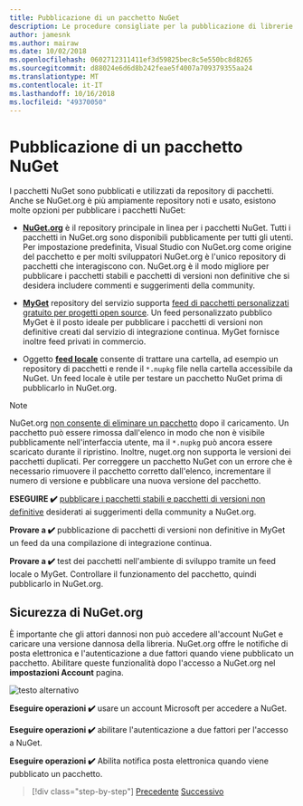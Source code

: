 ```yaml
---
title: Pubblicazione di un pacchetto NuGet
description: Le procedure consigliate per la pubblicazione di librerie .NET in NuGet.
author: jamesnk
ms.author: mairaw
ms.date: 10/02/2018
ms.openlocfilehash: 0602712311411ef3d59825bec8c5e550bc8d8265
ms.sourcegitcommit: d88024e6d6d8b242feae5f4007a709379355aa24
ms.translationtype: MT
ms.contentlocale: it-IT
ms.lasthandoff: 10/16/2018
ms.locfileid: "49370050"
---
```

# <a name="publishing-a-nuget-package"></a>Pubblicazione di un pacchetto NuGet

I pacchetti NuGet sono pubblicati e utilizzati da repository di pacchetti. Anche se NuGet.org è più ampiamente repository noti e usato, esistono molte opzioni per pubblicare i pacchetti NuGet:

* **[NuGet.org](https://www.nuget.org/)**  è il repository principale in linea per i pacchetti NuGet. Tutti i pacchetti in NuGet.org sono disponibili pubblicamente per tutti gli utenti. Per impostazione predefinita, Visual Studio con NuGet.org come origine del pacchetto e per molti sviluppatori NuGet.org è l'unico repository di pacchetti che interagiscono con. NuGet.org è il modo migliore per pubblicare i pacchetti stabili e pacchetti di versioni non definitive che si desidera includere commenti e suggerimenti della community.

* **[MyGet](https://myget.org/)**  repository del servizio supporta [feed di pacchetti personalizzati gratuito per progetti open source](https://www.myget.org/opensource). Un feed personalizzato pubblico MyGet è il posto ideale per pubblicare i pacchetti di versioni non definitive creati dal servizio di integrazione continua. MyGet fornisce inoltre feed privati in commercio.

* Oggetto **[feed locale](/nuget/hosting-packages/local-feeds)** consente di trattare una cartella, ad esempio un repository di pacchetti e rende il `*.nupkg` file nella cartella accessibile da NuGet. Un feed locale è utile per testare un pacchetto NuGet prima di pubblicarlo in NuGet.org.

> [!NOTE]
> NuGet.org [non consente di eliminare un pacchetto](/nuget/policies/deleting-packages) dopo il caricamento. Un pacchetto può essere rimossa dall'elenco in modo che non è visibile pubblicamente nell'interfaccia utente, ma il `*.nupkg` può ancora essere scaricato durante il ripristino. Inoltre, nuget.org non supporta le versioni dei pacchetti duplicati. Per correggere un pacchetto NuGet con un errore che è necessario rimuovere il pacchetto corretto dall'elenco, incrementare il numero di versione e pubblicare una nuova versione del pacchetto.

**ESEGUIRE ✔️** [pubblicare i pacchetti stabili e pacchetti di versioni non definitive](/nuget/create-packages/publish-a-package) desiderati ai suggerimenti della community a NuGet.org.

**Provare a ✔️** pubblicazione di pacchetti di versioni non definitive in MyGet un feed da una compilazione di integrazione continua.

**Provare a ✔️** test dei pacchetti nell'ambiente di sviluppo tramite un feed locale o MyGet. Controllare il funzionamento del pacchetto, quindi pubblicarlo in NuGet.org.

## <a name="nugetorg-security"></a>Sicurezza di NuGet.org

È importante che gli attori dannosi non può accedere all'account NuGet e caricare una versione dannosa della libreria. NuGet.org offre le notifiche di posta elettronica e l'autenticazione a due fattori quando viene pubblicato un pacchetto. Abilitare queste funzionalità dopo l'accesso a NuGet.org nel **impostazioni Account** pagina.

![testo alternativo](./media/publish-nuget-package/nuget-2fa.png "sicurezza dell'Account NuGet")

**Eseguire operazioni ✔️** usare un account Microsoft per accedere a NuGet.

**Eseguire operazioni ✔️** abilitare l'autenticazione a due fattori per l'accesso a NuGet.

**Eseguire operazioni ✔️** Abilita notifica posta elettronica quando viene pubblicato un pacchetto.

>[!div class="step-by-step"]
[Precedente](./sourcelink.md)
[Successivo](./versioning.md)
